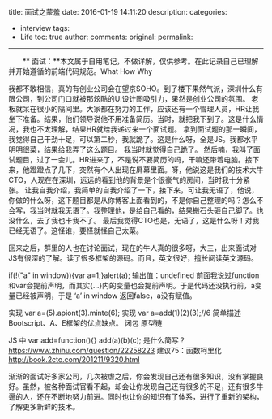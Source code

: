 ﻿title: 面试之蒙羞
date: 2016-01-19 14:11:20
description: 
categories:
- interview
tags:
- Life
toc: true
author:
comments:
original:
permalink: 
---
　　** 面试：**本文属于自用笔记，不做详解，仅供参考。在此记录自己已理解并开始遵循的前端代码规范。What How Why
<!-- more -->

我都不敢相信，真的有创业公司会在望京SOHO。到了楼下果然气派，深圳什么有限公司，到公司门口就被那炫酷的UI设计图吸引力，果然是创业公司的氛围。
老板就呆在很小的隔间里。大家都在努力的工作，应该还有一个管理人员，HR让我坐下准备。结果，他们领导说他不用准备简历。当时，就把我下到了。这是什么情况，我也不太理解，结果HR就给我递过来一个面试题。
拿到面试题的那一瞬间，我觉得自己干劲十足，可以第二秒，我就跪了。这是什么呀，全是JS。我都水平明明很菜，结果给我弄了这么题目。
我当时就觉得自己跪了。
然后喃，我叫了面试题目，过了一会儿。HR进来了，不是说不要简历的吗，干嘛还带着电脑。接下来，他蹬蹬点了几下，突然有个人出现在屏幕里面。呀，他说这是我们的技术大牛CTO，人现在在深圳，远远的看到他的背景是个很豪气的房间，当时我十分紧张。
让我自我介绍，我简单的自我介绍了一下，接下来，可让我无语了，他说，你做的什么呀，这下题目都是从你博客上面看到的，不是你自己整理的吗？怎么不会写，我当时就我无语了。我整理他，是给自己看的，结果搬石头砸自己脚了。也没什么，去了我也卡我不了。
最后我觉得CTO也是，无语了，这是什么呀！对我已经无语了。这怪谁，要怪就怪自己太菜。

回来之后，群里的人也在讨论面试，现在的牛人真的很多呀，大三，出来面试对JS有很深的了解。读了很多框架的源码。而且，英文很好，擅长阅读英文源码。

if(!("a" in window)){var a=1;}alert(a);
输出值：undefined
前面我说过function和var会提前声明，而其实{…}内的变量也会提前声明。于是代码还没执行前，a变量已经被声明，于是 ‘a’ in window 返回false，a没有赋值。

实现 var a=(5).apiont(3).minte(6);
实现 var a=add(1)(2)(3);//6
简单描述Bootscript、A、E框架的优点缺点。
闭包
原型链

JS 中 var add=function(){} add(a)(b)(c); 是什么简写？
https://www.zhihu.com/question/22258223
建议75：函数柯里化
http://book.2cto.com/201211/9320.html



渐渐的面试好多家公司，几次被虐之后，你会发现自己还有很多知识，没有掌握良好。虽然，被各种面试官看不起，却会让你发现自己还有很多的不足，还有很多牛逼的人，还在不断地努力前进。同时也让你的知识有了体系，进行了重新的架构，了解更多新鲜的技术。